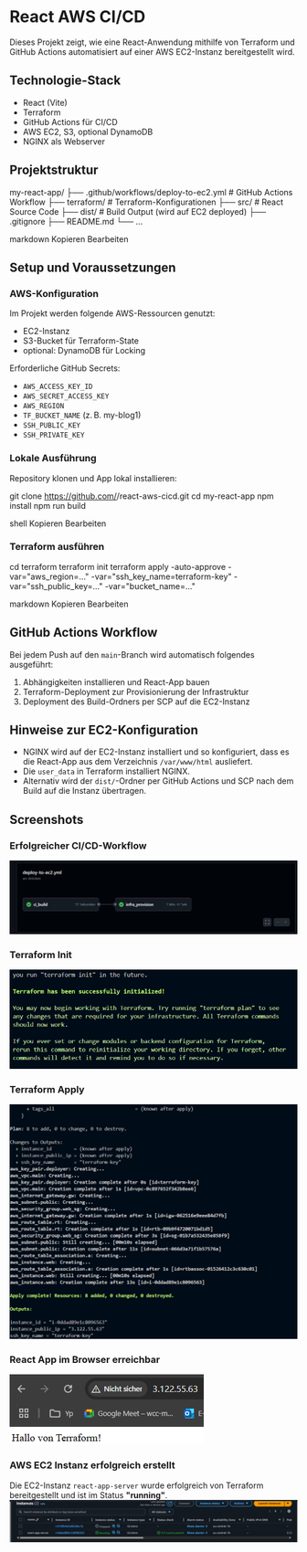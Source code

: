 # React AWS CI/CD

Dieses Projekt zeigt, wie eine React-Anwendung mithilfe von Terraform und GitHub Actions automatisiert auf einer AWS EC2-Instanz bereitgestellt wird.

## Technologie-Stack

- React (Vite)
- Terraform
- GitHub Actions für CI/CD
- AWS EC2, S3, optional DynamoDB
- NGINX als Webserver

## Projektstruktur

my-react-app/
├── .github/workflows/deploy-to-ec2.yml # GitHub Actions Workflow
├── terraform/ # Terraform-Konfigurationen
├── src/ # React Source Code
├── dist/ # Build Output (wird auf EC2 deployed)
├── .gitignore
├── README.md
└── ...

markdown
Kopieren
Bearbeiten

## Setup und Voraussetzungen

### AWS-Konfiguration

Im Projekt werden folgende AWS-Ressourcen genutzt:

- EC2-Instanz
- S3-Bucket für Terraform-State
- optional: DynamoDB für Locking

Erforderliche GitHub Secrets:

- `AWS_ACCESS_KEY_ID`
- `AWS_SECRET_ACCESS_KEY`
- `AWS_REGION`
- `TF_BUCKET_NAME` (z. B. my-blog1)
- `SSH_PUBLIC_KEY`
- `SSH_PRIVATE_KEY`

### Lokale Ausführung

Repository klonen und App lokal installieren:

git clone https://github.com/<username>/react-aws-cicd.git
cd my-react-app
npm install
npm run build

shell
Kopieren
Bearbeiten

### Terraform ausführen

cd terraform
terraform init
terraform apply -auto-approve -var="aws_region=..." -var="ssh_key_name=terraform-key" -var="ssh_public_key=..." -var="bucket_name=..."

markdown
Kopieren
Bearbeiten

## GitHub Actions Workflow

Bei jedem Push auf den `main`-Branch wird automatisch folgendes ausgeführt:

1. Abhängigkeiten installieren und React-App bauen
2. Terraform-Deployment zur Provisionierung der Infrastruktur
3. Deployment des Build-Ordners per SCP auf die EC2-Instanz

## Hinweise zur EC2-Konfiguration

- NGINX wird auf der EC2-Instanz installiert und so konfiguriert, dass es die React-App aus dem Verzeichnis `/var/www/html` ausliefert.
- Die `user_data` in Terraform installiert NGINX.
- Alternativ wird der `dist/`-Ordner per GitHub Actions und SCP nach dem Build auf die Instanz übertragen.

## Screenshots

### Erfolgreicher CI/CD-Workflow
![CI/CD Workflow abgeschlossen](screenshots/terraform-cicd-finished.png)

### Terraform Init
![Terraform Init](screenshots/terraform%20init.png)

### Terraform Apply
![Terraform Apply](screenshots/terraform%20apply.png)

### React App im Browser erreichbar
![React App](screenshots/browser.png)

### AWS EC2 Instanz erfolgreich erstellt  
Die EC2-Instanz `react-app-server` wurde erfolgreich von Terraform bereitgestellt und ist im Status **"running"**.  
![EC2 Instanz](screenshots/aws%20instance.png)
